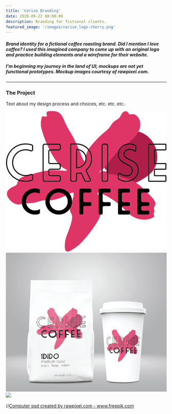 ```yaml
---
title: 'Cerise Branding'
date: 2020-09-22 00:00:00
description: Branding for fictional clients.
featured_image: '/images/cerise_logo-cherry.png'
---
```

#### <i> Brand identity for a fictional coffee roasting brand. Did I mention I love coffee? I used this imagined company to come up with an original logo and practice building elements and a wireframe for their website. </i>
##### I'm beginning my journey in the land of UI; mockups are not yet functional prototypes. Mockup images courtesy of rawpixel.com.

---

### The Project

Text about my design process and choices, etc. etc. etc.

<div class="gallery" data-columns="3">
	<img src="/images/cerise_logo-cherry.png">
	<img src="/images/cerise_logo_package2.png">
	<img src="/images/cerise_web_mockup.png"
</div>

//<a href='https://www.freepik.com/psd/computer'>Computer psd created by rawpixel.com - www.freepik.com</a>
